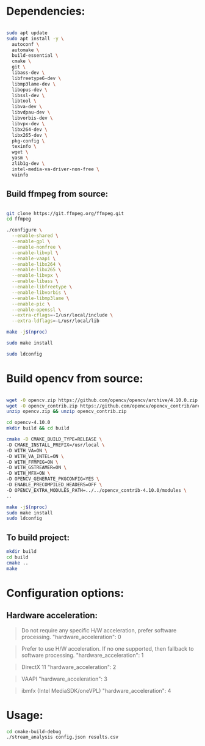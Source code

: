 # Dependencies:
```bash

sudo apt update
sudo apt install -y \
  autoconf \
  automake \
  build-essential \
  cmake \
  git \
  libass-dev \
  libfreetype6-dev \
  libmp3lame-dev \
  libopus-dev \
  libssl-dev \
  libtool \
  libva-dev \
  libvdpau-dev \
  libvorbis-dev \
  libvpx-dev \
  libx264-dev \
  libx265-dev \
  pkg-config \
  texinfo \
  wget \
  yasm \
  zlib1g-dev \
  intel-media-va-driver-non-free \
  vainfo
```
## Build ffmpeg from source:

```bash

git clone https://git.ffmpeg.org/ffmpeg.git
cd ffmpeg

./configure \
  --enable-shared \
  --enable-gpl \
  --enable-nonfree \
  --enable-libvpl \
  --enable-vaapi \
  --enable-libx264 \
  --enable-libx265 \
  --enable-libvpx \
  --enable-libass \
  --enable-libfreetype \
  --enable-libvorbis \
  --enable-libmp3lame \
  --enable-pic \
  --enable-openssl \
  --extra-cflags=-I/usr/local/include \
  --extra-ldflags=-L/usr/local/lib

make -j$(nproc)

sudo make install

sudo ldconfig

```

#  Build  opencv from source:

```bash

wget -O opencv.zip https://github.com/opencv/opencv/archive/4.10.0.zip
wget -O opencv_contrib.zip https://github.com/opencv/opencv_contrib/archive/4.10.0.zip
unzip opencv.zip && unzip opencv_contrib.zip

cd opencv-4.10.0
mkdir build && cd build

cmake -D CMAKE_BUILD_TYPE=RELEASE \
-D CMAKE_INSTALL_PREFIX=/usr/local \
-D WITH_VA=ON \
-D WITH_VA_INTEL=ON \
-D WITH_FFMPEG=ON \
-D WITH_GSTREAMER=ON \
-D WITH_MFX=ON \
-D OPENCV_GENERATE_PKGCONFIG=YES \
-D ENABLE_PRECOMPILED_HEADERS=OFF \
-D OPENCV_EXTRA_MODULES_PATH=../../opencv_contrib-4.10.0/modules \
..

make -j$(nproc)
sudo make install
sudo ldconfig
```

## To build project:

```bash
mkdir build
cd build
cmake ..
make
```

# Configuration options:

## Hardware acceleration:

>Do not require any specific H/W acceleration, prefer software processing.
"hardware_acceleration": 0


>Prefer to use H/W acceleration. If no one supported, then fallback to software processing.
"hardware_acceleration": 1

>DirectX 11
"hardware_acceleration": 2

>VAAPI
"hardware_acceleration": 3

>ibmfx (Intel MediaSDK/oneVPL)
"hardware_acceleration": 4

# Usage:

```bash
cd cmake-build-debug
./stream_analysis config.json results.csv
```